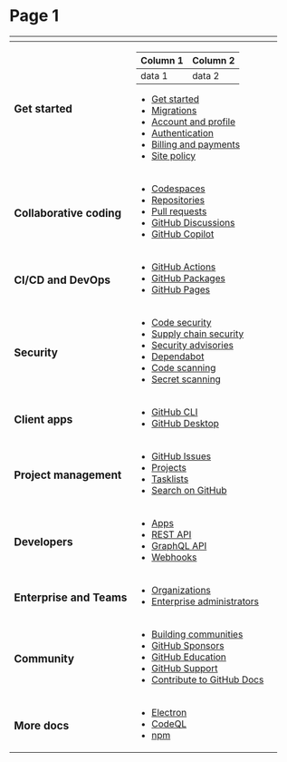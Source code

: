 # Page 1

<table data-view="cards">
    <thead>
        <tr>
            <th></th>
            <th></th>
            <th></th>
        </tr>
    </thead>
    <tbody>
        <tr>
            <td>
                <h3>Get started</h3>
            </td>
            <td>
                <table>
                    <thead>
                        <tr>
                            <th>Column 1</th>
                            <th>Column 2</th>
                        </tr>
                    </thead>
                    <tbody>
                        <tr>
                            <td>data 1</td>
                            <td>data 2</td>
                        </tr>
                    </tbody>
                </table>
                <ul>
                    <li><a href="https://docs.github.com/en/get-started">Get started</a></li>
                    <li><a href="https://docs.github.com/en/migrations">Migrations</a></li>
                    <li><a href="https://docs.github.com/en/account-and-profile">Account and profile</a></li>
                    <li><a href="https://docs.github.com/en/authentication">Authentication</a></li>
                    <li><a href="https://docs.github.com/en/billing">Billing and payments</a></li>
                    <li><a href="https://docs.github.com/en/site-policy">Site policy</a></li>
                </ul>
            </td>
            <td></td>
        </tr>
        <tr>
            <td>
                <h3>Collaborative coding</h3>
            </td>
            <td>
                <ul>
                    <li><a href="https://docs.github.com/en/codespaces">Codespaces</a></li>
                    <li><a href="https://docs.github.com/en/repositories">Repositories</a></li>
                    <li><a href="https://docs.github.com/en/pull-requests">Pull requests</a></li>
                    <li><a href="https://docs.github.com/en/discussions">GitHub Discussions</a></li>
                    <li><a href="https://docs.github.com/en/copilot">GitHub Copilot</a></li>
                </ul>
            </td>
            <td></td>
        </tr>
        <tr>
            <td>
                <h3>CI/CD and DevOps</h3>
            </td>
            <td>
                <ul>
                    <li><a href="https://docs.github.com/en/actions">GitHub Actions</a></li>
                    <li><a href="https://docs.github.com/en/packages">GitHub Packages</a></li>
                    <li><a href="https://docs.github.com/en/pages">GitHub Pages</a></li>
                </ul>
            </td>
            <td></td>
        </tr>
        <tr>
            <td>
                <h3>Security</h3>
            </td>
            <td>
                <ul>
                    <li><a href="https://docs.github.com/en/code-security">Code security</a></li>
                    <li><a href="https://docs.github.com/en/code-security/supply-chain-security">Supply chain security</a></li>
                    <li><a href="https://docs.github.com/en/code-security/security-advisories">Security advisories</a></li>
                    <li><a href="https://docs.github.com/en/code-security/dependabot">Dependabot</a></li>
                    <li><a href="https://docs.github.com/en/code-security/code-scanning">Code scanning</a></li>
                    <li><a href="https://docs.github.com/en/code-security/secret-scanning">Secret scanning</a></li>
                </ul>
            </td>
            <td></td>
        </tr>
        <tr>
            <td>
                <h3>Client apps</h3>
            </td>
            <td>
                <ul>
                    <li><a href="https://docs.github.com/en/github-cli">GitHub CLI</a></li>
                    <li><a href="https://docs.github.com/en/desktop">GitHub Desktop</a></li>
                </ul>
            </td>
            <td></td>
        </tr>
        <tr>
            <td>
                <h3>Project management</h3>
            </td>
            <td>
                <ul>
                    <li><a href="https://docs.github.com/en/issues">GitHub Issues</a></li>
                    <li><a href="https://docs.github.com/en/issues/planning-and-tracking-with-projects">Projects</a></li>
                    <li><a href="https://docs.github.com/en/issues/managing-your-tasks-with-tasklists">Tasklists</a></li>
                    <li><a href="https://docs.github.com/en/search-github">Search on GitHub</a></li>
                </ul>
            </td>
            <td></td>
        </tr>
        <tr>
            <td>
                <h3>Developers</h3>
            </td>
            <td>
                <ul>
                    <li><a href="https://docs.github.com/en/apps">Apps</a></li>
                    <li><a href="https://docs.github.com/en/rest">REST API</a></li>
                    <li><a href="https://docs.github.com/en/graphql">GraphQL API</a></li>
                    <li><a href="https://docs.github.com/en/webhooks">Webhooks</a></li>
                </ul>
            </td>
            <td></td>
        </tr>
        <tr>
            <td>
                <h3>Enterprise and Teams</h3>
            </td>
            <td>
                <ul>
                    <li><a href="https://docs.github.com/en/organizations">Organizations</a></li>
                    <li><a href="https://docs.github.com/en/enterprise-cloud@latest/admin">Enterprise administrators</a></li>
                </ul>
            </td>
            <td></td>
        </tr>
        <tr>
            <td>
                <h3>Community</h3>
            </td>
            <td>
                <ul>
                    <li><a href="https://docs.github.com/en/communities">Building communities</a></li>
                    <li><a href="https://docs.github.com/en/sponsors">GitHub Sponsors</a></li>
                    <li><a href="https://docs.github.com/en/education">GitHub Education</a></li>
                    <li><a href="https://docs.github.com/en/support">GitHub Support</a></li>
                    <li><a href="https://docs.github.com/en/contributing">Contribute to GitHub Docs</a></li>
                </ul>
            </td>
            <td></td>
        </tr>
        <tr>
            <td>
                <h3>More docs</h3>
            </td>
            <td>
                <ul>
                    <li><a href="https://electronjs.org/docs/latest">Electron</a></li>
                    <li><a href="https://codeql.github.com/docs">CodeQL</a></li>
                    <li><a href="https://docs.npmjs.com/">npm</a></li>
                </ul>
            </td>
            <td></td>
        </tr>
    </tbody>
</table>
